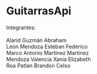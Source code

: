 # GuitarrasApi
Integrantes:<br><br>
Alarid Guzmán Abraham<br>
León Mendoza Esteban Federico<br>
Marco Antonio Martinez Martinez<br>
Mendoza Valencia Xania Elizabeth<br>
Roa Patlan Brandon Celso<br>